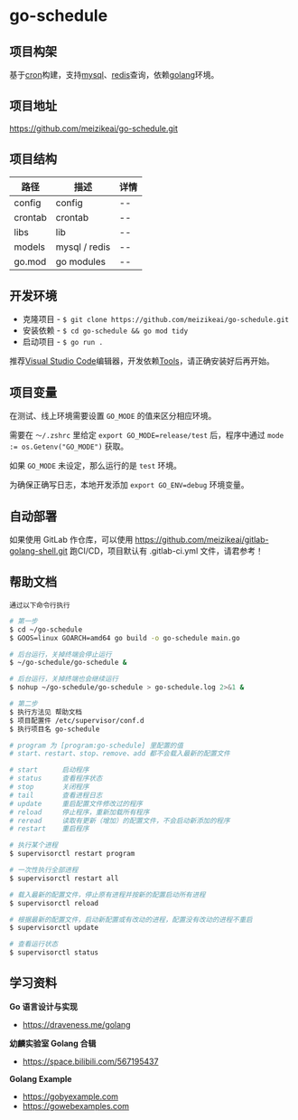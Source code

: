 # go-schedule

## 项目构架

基于[cron](https://github.com/robfig/cron/v3)构建，支持[mysql](https://github.com/go-sql-driver/mysql)、[redis](https://github.com/go-redis/redis)查询，依赖[golang](https://golang.google.cn/dl)环境。

## 项目地址

https://github.com/meizikeai/go-schedule.git

## 项目结构

| 路径    | 描述          | 详情 |
| ------- | ------------- | ---- |
| config  | config        | --   |
| crontab | crontab       | --   |
| libs    | lib           | --   |
| models  | mysql / redis | --   |
| go.mod  | go modules    | --   |

## 开发环境

  + 克隆项目 - `$ git clone https://github.com/meizikeai/go-schedule.git`
  + 安装依赖 - `$ cd go-schedule && go mod tidy`
  + 启动项目 - `$ go run .`

推荐[Visual Studio Code](https://code.visualstudio.com)编辑器，开发依赖[Tools](https://github.com/golang/vscode-go/blob/master/docs/tools.md)，请正确安装好后再开始。

## 项目变量

在测试、线上环境需要设置 `GO_MODE` 的值来区分相应环境。

需要在 `～/.zshrc` 里给定 `export GO_MODE=release/test` 后，程序中通过 `mode := os.Getenv("GO_MODE")` 获取。

如果 `GO_MODE` 未设定，那么运行的是 `test` 环境。

为确保正确写日志，本地开发添加 `export GO_ENV=debug` 环境变量。

## 自动部署

如果使用 GitLab 作仓库，可以使用 https://github.com/meizikeai/gitlab-golang-shell.git 跑CI/CD，项目默认有 .gitlab-ci.yml 文件，请君参考！

## 帮助文档

 `通过以下命令行执行`

```sh
# 第一步
$ cd ~/go-schedule
$ GOOS=linux GOARCH=amd64 go build -o go-schedule main.go

# 后台运行，关掉终端会停止运行
$ ~/go-schedule/go-schedule &

# 后台运行，关掉终端也会继续运行
$ nohup ~/go-schedule/go-schedule > go-schedule.log 2>&1 &

# 第二步
$ 执行方法见 帮助文档
$ 项目配置件 /etc/supervisor/conf.d
$ 执行项目名 go-schedule
```

```sh
# program 为 [program:go-schedule] 里配置的值
# start、restart、stop、remove、add 都不会载入最新的配置文件

# start      启动程序
# status     查看程序状态
# stop       关闭程序
# tail       查看进程日志
# update     重启配置文件修改过的程序
# reload     停止程序，重新加载所有程序
# reread     读取有更新（增加）的配置文件，不会启动新添加的程序
# restart    重启程序

# 执行某个进程
$ supervisorctl restart program

# 一次性执行全部进程
$ supervisorctl restart all

# 载入最新的配置文件，停止原有进程并按新的配置启动所有进程
$ supervisorctl reload

# 根据最新的配置文件，启动新配置或有改动的进程，配置没有改动的进程不重启
$ supervisorctl update

# 查看运行状态
$ supervisorctl status
```

## 学习资料

**Go 语言设计与实现**

  + https://draveness.me/golang

**幼麟实验室 Golang 合辑**

  + https://space.bilibili.com/567195437

**Golang Example**

  + https://gobyexample.com
  + https://gowebexamples.com
